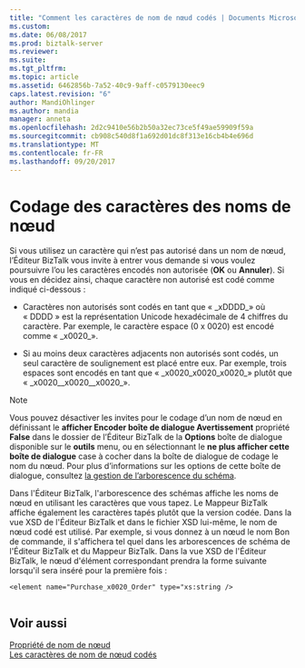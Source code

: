 ```yaml
---
title: "Comment les caractères de nom de nœud codés | Documents Microsoft"
ms.custom: 
ms.date: 06/08/2017
ms.prod: biztalk-server
ms.reviewer: 
ms.suite: 
ms.tgt_pltfrm: 
ms.topic: article
ms.assetid: 6462856b-7a52-40c9-9aff-c0579130eec9
caps.latest.revision: "6"
author: MandiOhlinger
ms.author: mandia
manager: anneta
ms.openlocfilehash: 2d2c9410e56b2b50a32ec73ce5f49ae59909f59a
ms.sourcegitcommit: cb908c540d8f1a692d01dc8f313e16cb4b4e696d
ms.translationtype: MT
ms.contentlocale: fr-FR
ms.lasthandoff: 09/20/2017
---
```

# <a name="how-node-name-characters-get-encoded"></a>Codage des caractères des noms de nœud
Si vous utilisez un caractère qui n’est pas autorisé dans un nom de nœud, l’Éditeur BizTalk vous invite à entrer vous demande si vous voulez poursuivre l’ou les caractères encodés non autorisée (**OK** ou **Annuler**). Si vous en décidez ainsi, chaque caractère non autorisé est codé comme indiqué ci-dessous :  
  
-   Caractères non autorisés sont codés en tant que « _xDDDD\_» où « DDDD » est la représentation Unicode hexadécimale de 4 chiffres du caractère. Par exemple, le caractère espace (0 x 0020) est encodé comme « _x0020\_».  
  
-   Si au moins deux caractères adjacents non autorisés sont codés, un seul caractère de soulignement est placé entre eux. Par exemple, trois espaces sont encodés en tant que « _x0020_x0020_x0020\_» plutôt que « _x0020\__x0020\__x0020\_».  
  
> [!NOTE]
>  Vous pouvez désactiver les invites pour le codage d’un nom de nœud en définissant le **afficher Encoder boîte de dialogue Avertissement** propriété **False** dans le dossier de l’Éditeur BizTalk de la **Options** boîte de dialogue disponible sur le **outils** menu, ou en sélectionnant le **ne plus afficher cette boîte de dialogue** case à cocher dans la boîte de dialogue de codage le nom du nœud. Pour plus d’informations sur les options de cette boîte de dialogue, consultez [la gestion de l’arborescence du schéma](../core/how-to-manage-the-schema-tree-view.md).  
  
 Dans l'Éditeur BizTalk, l'arborescence des schémas affiche les noms de nœud en utilisant les caractères que vous tapez. Le Mappeur BizTalk affiche également les caractères tapés plutôt que la version codée. Dans la vue XSD de l'Éditeur BizTalk et dans le fichier XSD lui-même, le nom de nœud codé est utilisé. Par exemple, si vous donnez à un nœud le nom Bon de commande, il s'affichera tel quel dans les arborescences de schéma de l'Éditeur BizTalk et du Mappeur BizTalk. Dans la vue XSD de l'Éditeur BizTalk, le nœud d'élément correspondant prendra la forme suivante lorsqu'il sera inséré pour la première fois :  
  
```  
<element name="Purchase_x0020_Order" type="xs:string />  
  
```  
  
## <a name="see-also"></a>Voir aussi  
 [Propriété de nom de nœud](../core/node-name-property.md)   
 [Les caractères de nom de nœud codés](../core/which-node-name-characters-get-encoded.md)